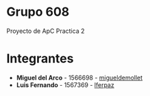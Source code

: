 # Grupo 608
Proyecto de ApC Practica 2

# Integrantes
* **Miguel del Arco** - 1566698 - [migueldemollet](https://github.com/migueldemollet)
* **Luis Fernando** - 1567369 - [lferpaz](https://github.com/lferpaz) 
